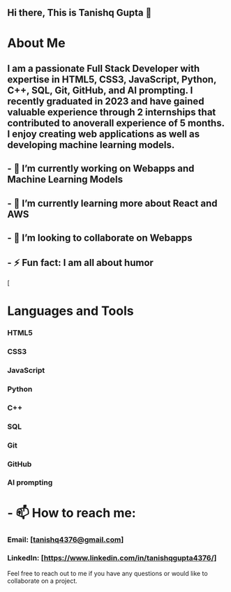 ## Hi there, This is Tanishq Gupta 👋
# About Me
## I am a passionate Full Stack Developer with expertise in HTML5, CSS3, JavaScript, Python, C++, SQL, Git, GitHub, and AI prompting. I recently graduated in 2023 and have gained valuable experience through 2 internships that contributed to anoverall experience of 5 months. I enjoy creating web applications as well as developing machine learning models.

## - 🔭 I’m currently working on Webapps and Machine Learning Models
## - 🌱 I’m currently learning more about React and AWS
## - 👯 I’m looking to collaborate on Webapps
## - ⚡ Fun fact: I am all about humor
[
# Languages and Tools
### HTML5
### CSS3
### JavaScript
### Python
### C++
### SQL
### Git
### GitHub
### AI prompting

# - 📫 How to reach me:
### Email: [tanishq4376@gmail.com]
### LinkedIn: [https://www.linkedin.com/in/tanishqgupta4376/]
Feel free to reach out to me if you have any questions or would like to collaborate on a project.
<!--
**guptanishqq/guptanishqq** is a ✨ _special_ ✨ repository because its `README.md` (this file) appears on your GitHub profile.

Here are some ideas to get you started:

- 🔭 I’m currently working on ...
- 🌱 I’m currently learning ...
- 👯 I’m looking to collaborate on ...
- 🤔 I’m looking for help with ...
- 💬 Ask me about ...
- 📫 How to reach me: ...
- 😄 Pronouns: ...
- ⚡ Fun fact: ...
-->
